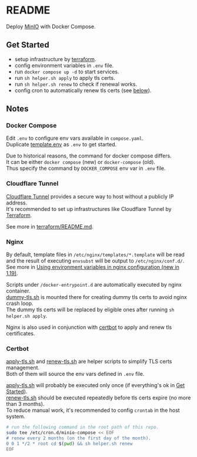 # README

Deploy [MinIO](https://min.io/) with Docker Compose.

## Get Started

- setup infrastructure by [terraform](./terraform/README.md).
- config environment variables in `.env` file.
- run `docker compose up -d` to start services.
- run `sh helper.sh apply` to apply tls certs.
- run `sh helper.sh renew` to check if renewal works.
- config cron to automatically renew tls certs (see [below](#certbot)).

## Notes

### Docker Compose

Edit `.env` to configure env vars available in `compose.yaml`.\
Duplicate [template.env](./template.env) as `.env` to get started.

Due to historical reasons, the command for docker compose differs.\
It can be either `docker compose` (new) or `docker-compose` (old).\
Thus specify the command by `DOCKER_COMPOSE` env var in `.env` file.

### Cloudflare Tunnel

[Cloudflare Tunnel](https://developers.cloudflare.com/cloudflare-one/connections/connect-networks/)
provides a secure way to host without a publicly IP address.\
It's recommended to set up infrastructures like Cloudflare Tunnel by [Terraform](https://www.terraform.io/).

See more in [terraform/README.md](./terraform/README.md).

### Nginx

By default, template files in `/etc/nginx/templates/*.template` will be read\
and the result of executing `envsubst` will be output to `/etc/nginx/conf.d/`.\
See more in [Using environment variables in nginx configuration (new in 1.19)](https://hub.docker.com/_/nginx#:~:text=Using%20environment%20variables%20in%20nginx%20configuration%20(new%20in%201.19)).

Scripts under `/docker-entrypoint.d` are automatically executed by nginx container.\
[dummy-tls.sh](./shell/dummy-tls.sh) is mounted there for creating dummy tls certs to avoid nginx crash loop.\
The dummy tls certs will be replaced by eligible ones after running `sh helper.sh apply`.

Nginx is also used in conjunction with [certbot](#certbot) to apply and renew tls certificates.

### Certbot

[apply-tls.sh](./shell/apply-tls.sh) and [renew-tls.sh](./shell/renew-tls.sh)
are helper scripts to simplify TLS certs management.\
Both of them will source the env vars defined in `.env` file.

[apply-tls.sh](./shell/apply-tls.sh) will probably be executed only once (if everything's ok in [Get Started](#get-started)).\
[renew-tls.sh](./shell/renew-tls.sh) should be executed repeatedly before tls certs expire (no more than 3 months).\
To reduce manual work, it's recommended to config `crontab` in the host system.

```sh
# run the following command in the root path of this repo.
sudo tee /etc/cron.d/minio-compose << EOF
# renew every 2 months (on the first day of the month).
0 0 1 */2 * root cd $(pwd) && sh helper.sh renew
EOF
```

